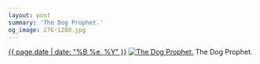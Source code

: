 ```yaml
---
layout: post
summary: 'The Dog Prophet.'
og_image: 276-1280.jpg
---
```


<p>
  <time><a href="/276">{{ page.date | date: "%B %e, %Y" }}</a></time>
  <a href="/276"><img src="{{ site.assets_url }}/276-640.jpg" srcset="{{ site.assets_url }}/276-1280.jpg 1280w, {{ site.assets_url }}/276-960.jpg 960w, {{ site.assets_url }}/276-640.jpg 640w, {{ site.assets_url }}/276-320.jpg 320w" sizes="(min-width: 700px) 50vw, calc(100vw - 2rem)" alt="The Dog Prophet." /></a>
  <span>The Dog Prophet.</span>
</p>
